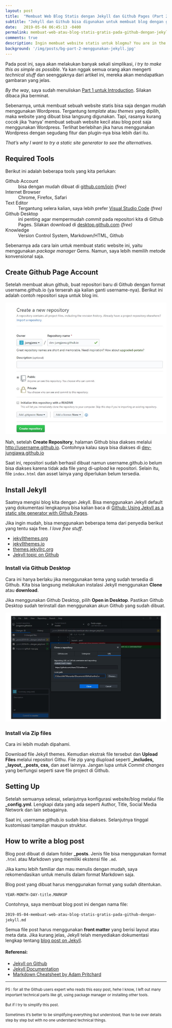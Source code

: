 ```yaml
---
layout: post
title:  "Membuat Web Blog Statis dengan Jekyll dan Github Pages (Part 2) — Instalation"
subtitle: "Jekyll dan Github bisa digunakan untuk membuat blog dengan gratis dan mudah"
date:   2019-05-04 06:45:13 -0400
permalink: membuat-web-atau-blog-statis-gratis-pada-github-dengan-jekyll
comments: true
description: Ingin membuat website statis untuk blogmu? You are in the right place to start!
background: '/img/posts/bg-part-2-menggunakan-jekyll.jpg'
---
```


Pada post ini, saya akan melakukan banyak sekali simplikasi, _i try to make this as simple as possible_. Ya kan nggak semua orang akan mengerti _technical stuff_ dan seenggaknya dari artikel ini, mereka akan mendapatkan gambaran yang jelas.

_By the way_, saya sudah menuliskan [Part 1 untuk Introduction](https://dev.jungjawa.com/mencoba-membuat-situs-web-dengan-jekyll). Silakan dibaca jika berminat.

Sebenarnya, untuk membuat sebuah website statis bisa saja dengan mudah menggunakan Wordpress. Tergantung _template_ atau _themes_ yang dipilih, maka website yang dibuat bisa langsung digunakan. Tapi, rasanya kurang cocok jika 'hanya' membuat sebuah website kecil atau blog post saja menggunakan Wordpress. Terlihat berlebihan jika harus menggunakan Wordpress dengan segudang fitur dan plugin-nya bisa lebih dari itu.

_That’s why I want to try a static site generator to see the alternatives_. 

## Required Tools
Berikut ini adalah beberapa tools yang kita perlukan:

<dl class="row">
  <dt class="col-sm-3">Github Account</dt>
  <dd class="col-sm-9">bisa dengan mudah dibuat di <a href="https://github.com/join">github.com/join</a> <i>(free)</i></dd>

  <dt class="col-sm-3">Internet Browser</dt>
  <dd class="col-sm-9">Chrome, Firefox, Safari</dd>

  <dt class="col-sm-3">Text Editor</dt>
  <dd class="col-sm-9">Tergantung selera kalian, saya lebih prefer <a href="https://code.visualstudio.com">Visual Studio Code</a> <i>(free)</i></dd>

  <dt class="col-sm-3">Github Desktop</dt>
  <dd class="col-sm-9">ini penting agar mempermudah <i>commit</i> pada repositori kita di Github Pages. Silakan download di <a href="https://desktop.github.com/">desktop.github.com</a> <i>(free)</i></dd>

  <dt class="col-sm-3">Knowledge</dt>
  <dd class="col-sm-9">Version Control System, Markdown/HTML, Github</dd>
</dl>

Sebenarnya ada cara lain untuk membuat static website ini, yaitu menggunakan _package manager_ Gems. Namun, saya lebih memilih metode konvensional saja.

## Create Github Page Account

Setelah membuat akun github, buat repositori baru di Github dengan format username.github.io (ya terserah aja kalian ganti username-nya). Berikut ini adalah contoh repositori saya untuk blog ini.

<p>
<img class='img-fluid' src='\img\posts\github-repo.jpg' alt='Repository baru di Github'>
</p>

Nah, setelah **Create Repository**, halaman Github bisa diakses melalui http://username.github.io. Contohnya kalau saya bisa diakses di [dev-jungjawa.github.io](#)

Saat ini, repositori sudah berhasil dibuat namun username.github.io belum bisa diakses karena tidak ada file yang di-_upload_ ke repositori. Selain itu, file <code>index.html</code> dan asset lainya yang diperlukan belum tersedia.

## Install Jekyll
Saatnya mengisi blog kita dengan Jekyll. Bisa menggunakan Jekyll default yang dokumentasi lengkapnya bisa kalian baca di [Github: Using Jekyll as a static site generator with Github Pages](https://help.github.com/en/articles/using-jekyll-as-a-static-site-generator-with-github-pages).

Jika ingin mudah, bisa menggunakan beberapa tema dari penyedia berikut yang tentu saja free. _I love free stuff_.
- [jekyllthemes.org](http://jekyllthemes.org/)
- [jekyllthemes.io](https://jekyllthemes.io/free)
- [themes.jekyllrc.org](http://themes.jekyllrc.org/)
- [Jekyll topic on Github](https://github.com/topics/jekyll-themes)

### Install via Github Desktop
Cara ini hanya berlaku jika menggunakan tema yang sudah tersedia di Github. Kita bisa langsung melakukan instalasi Jekyll menggunakan **Clone** atau **download**.

Jika menggunakan Github Desktop, pilih **Open in Desktop**. Pastikan Github Desktop sudah terinstall dan menggunakan akun Github yang sudah dibuat.

<p>
<img class='img-fluid' src='\img\posts\clone-repo-jekyll.jpg' alt='Clone Jekyll Github Repository'>
</p>

### Install via Zip files
Cara ini lebih mudah dipahami.

Download file Jekyll themes. Kemudian ekstrak file tersebut dan **Upload Files** melalui repositori Githu. File zip yang diupload seperti **_includes, _layout, _posts, css,** dan aset lainnya. Jangan lupa untuk *Commit changes* yang berfungsi seperti save file project di Github.

## Setting Up
Setelah semuanya selesai, selanjutnya konfigurasi website/blog melalui file **_config.yml**. Lengkapi data yang ada seperti Author, Title, Social Media Network dan lain sebagainya.

Saat ini, username.github.io sudah bisa diakses. Selanjutnya tinggal kustomisasi tampilan maupun struktur.

## How to write a blog post
Blog post dibuat di dalam folder **_posts**. Jenis file bisa menggunakan format <code>.html</code> atau Markdown yang memiliki ekstensi file <code>.md</code>.

Jika kamu lebih familiar dan mau menulis dengan mudah, saya rekomendasikan untuk menulis dalam format Markdown saja.

Blog post yang dibuat harus menggunakan format yang sudah ditentukan.

 <code>YEAR-MONTH-DAY-title.MARKUP</code>

Contohnya, saya membuat blog post ini dengan nama file:

<code>2019-05-04-membuat-web-atau-blog-statis-gratis-pada-github-dengan-jekyll.md</code>

Semua file post harus menggunakan **front matter** yang berisi layout atau meta data. Jika kurang jelas, Jekyll telah menyediakan dokumentasi lengkap tentang [blog post on Jekyll](https://jekyllrb.com/docs/posts/).

#### Referensi:
- [Jekyll on Github](https://github.com/jekyll/jekyll/wiki/Themes)
- [Jekyll Documentation](https://jekyllrb.com/docs/)
- [Markdown Cheatsheet by Adam Pritchard](https://github.com/adam-p/markdown-here/wiki/Markdown-Cheatsheet)

___

<small>PS : for all the Github users expert who reads this easy post, hehe I know, I left out many important technical parts like git, using package manager or installing other tools.</small>

<small>But if I try to simplify this post.</small>

<small>Sometimes it’s better to be simplifying everything but understood, than to be over details step by step but with no one understand technical things.</small>